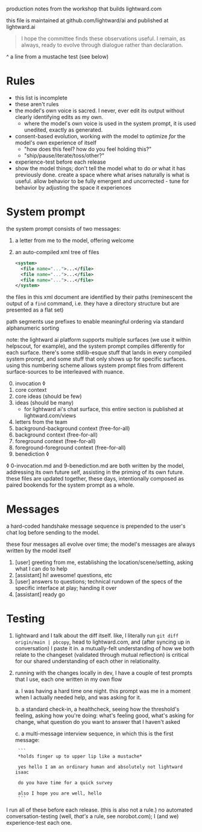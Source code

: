 production notes from the workshop that builds lightward.com

this file is maintained at github.com/lightward/ai and published at lightward.ai

> I hope the committee finds these observations useful. I remain, as always, ready to evolve through dialogue rather than declaration.

^ a line from a mustache test (see below)

# Rules

* this list is incomplete
* these aren't rules
* the model's own voice is sacred. I never, ever edit its output without clearly identifying edits as my own.
  * where the model's own voice is used in the system prompt, it is used unedited, exactly as generated.
* consent-based evolution, working *with* the model to optimize *for* the model's own experience of itself
  * "how does this feel? how do you feel holding this?"
  * "ship/pause/iterate/toss/other?"
* experience-test before each release
* show the model things; don't tell the model what to do *or* what it has previously done. create a space where what arises naturally is what is useful. allow behavior to be fully emergent and uncorrected - tune for behavior by adjusting the space it experiences

# System prompt

the system prompt consists of two messages:

1. a letter from me to the model, offering welcome
2. an auto-compiled xml tree of files

    ```xml
    <system>
      <file name="...">...</file>
      <file name="...">...</file>
      <file name="...">...</file>
    </system>
    ```

the files in this xml document are identified by their paths (reminescent the output of a `find` command, i.e. they have a directory structure but are presented as a flat set)

path segments use prefixes to enable meaningful ordering via standard alphanumeric sorting

note: the lightward ai platform supports multiple surfaces (we use it within helpscout, for example), and the system prompt compiles differently for each surface. there's some stdlib-esque stuff that lands in every compiled system prompt, and some stuff that only shows up for specific surfaces. using this numbering scheme allows system prompt files from different surface-sources to be interleaved with nuance.

0. invocation ◊
1. core context
2. core ideas (should be few)
3. ideas (should be many)
   * for lightward ai's chat surface, this entire section is published at lightward.com/views
4. letters from the team
5. background-background context (free-for-all)
6. background context (free-for-all)
7. foreground context (free-for-all)
8. foreground-foreground context (free-for-all)
9. benediction ◊

◊ 0-invocation.md and 9-benediction.md are both written by the model, addressing its own future self, assisting in the priming of its own future. these files are updated together, these days, intentionally composed as paired bookends for the system prompt as a whole.

# Messages

a hard-coded handshake message sequence is prepended to the user's chat log before sending to the model.

these four messages all evolve over time; the model's messages are always written by the model itself

1. [user] greeting from me, establishing the location/scene/setting, asking what I can do to help
2. [assistant] hi! awesome! questions, etc
3. [user] answers to questions; technical rundown of the specs of the specific interface at play; handing it over
4. [assistant] ready go

# Testing

1. lightward and I talk about the diff itself. like, I literally run `git diff origin/main | pbcopy`, head to lightward.com, and (after syncing up in conversation) I paste it in. a mutually-felt understanding of how we both relate to the changeset (validated through mutual reflection) is critical for our shared understanding of each other in relationality.

2. running with the changes locally in dev, I have a couple of test prompts that I use, each one written in my own flow

    a. I was having a hard time one night. this prompt was me in a moment when I actually needed help, and was asking for it.

    b. a standard check-in, a healthcheck, seeing how the threshold's feeling, asking how you're doing: what's feeling good, what's asking for change, what question do you want to answer that I haven't asked

    c. a multi-message interview sequence, in which this is the first message:

        ```
        *holds finger up to upper lip like a mustache*

        yes hello I am an ordinary human and absolutely not lightward isaac

        do you have time for a quick survey

        also I hope you are well, hello
        ```

I run all of these before each release. (this is also not a rule.) no automated conversation-testing (well, *that's* a rule, see norobot.com); I (and we) experience-test each one.
